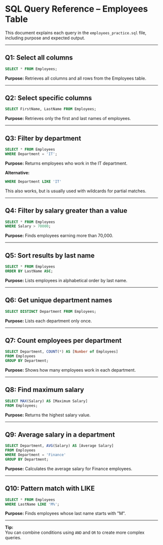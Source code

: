 # SQL Query Reference – Employees Table

This document explains each query in the `employees_practice.sql` file, including purpose and expected output.

---

## Q1: Select all columns
```sql
SELECT * FROM Employees;
```
**Purpose:** Retrieves all columns and all rows from the Employees table.

---

## Q2: Select specific columns
```sql
SELECT FirstName, LastName FROM Employees;
```
**Purpose:** Retrieves only the first and last names of employees.

---

## Q3: Filter by department
```sql
SELECT * FROM Employees
WHERE Department = 'IT';
```
**Purpose:** Returns employees who work in the IT department.

**Alternative:**
```sql
WHERE Department LIKE 'IT'
```
This also works, but is usually used with wildcards for partial matches.

---

## Q4: Filter by salary greater than a value
```sql
SELECT * FROM Employees
WHERE Salary > 70000;
```
**Purpose:** Finds employees earning more than 70,000.

---

## Q5: Sort results by last name
```sql
SELECT * FROM Employees
ORDER BY LastName ASC;
```
**Purpose:** Lists employees in alphabetical order by last name.

---

## Q6: Get unique department names
```sql
SELECT DISTINCT Department FROM Employees;
```
**Purpose:** Lists each department only once.

---

## Q7: Count employees per department
```sql
SELECT Department, COUNT(*) AS [Number of Employees]
FROM Employees
GROUP BY Department;
```
**Purpose:** Shows how many employees work in each department.

---

## Q8: Find maximum salary
```sql
SELECT MAX(Salary) AS [Maximum Salary]
FROM Employees;
```
**Purpose:** Returns the highest salary value.

---

## Q9: Average salary in a department
```sql
SELECT Department, AVG(Salary) AS [Average Salary]
FROM Employees
WHERE Department = 'Finance'
GROUP BY Department;
```
**Purpose:** Calculates the average salary for Finance employees.

---

## Q10: Pattern match with LIKE
```sql
SELECT * FROM Employees
WHERE LastName LIKE 'M%';
```
**Purpose:** Finds employees whose last name starts with "M".

---

**Tip:**  
You can combine conditions using `AND` and `OR` to create more complex queries.
